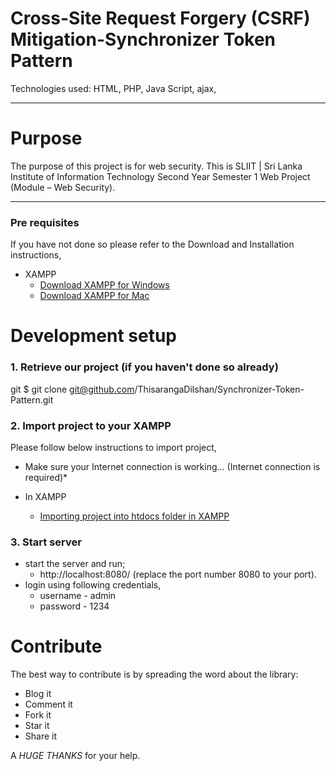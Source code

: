 # Cross-Site Request Forgery (CSRF) Mitigation-Synchronizer Token Pattern


Technologies used: HTML, PHP, Java Script, ajax,

---

# Purpose

The purpose of this project is for web security. This is SLIIT | Sri Lanka Institute of Information Technology Second Year Semester 1 Web Project (Module – Web Security).

---

### Pre requisites

   If you have not done so please refer to the Download and Installation instructions,

  * XAMPP
    * [Download XAMPP for Windows](https://www.apachefriends.org/download_success.html)
    * [Download XAMPP for Mac]( https://www.apachefriends.org/download_success.html)
    
  
# Development setup

### 1. Retrieve our project (if you haven't done so already)

git
 $ git clone git@github.com/ThisarangaDilshan/Synchronizer-Token-Pattern.git


### 2. Import project to your XAMPP

   Please follow below instructions to import project,
   
   * Make sure your Internet connection is working... (Internet connection is required)*

  * In XAMPP
    * [Importing project into htdocs folder in XAMPP]( https://timetoprogram.com/run-php-project-xampp/)
     
 
### 3. Start server
  * start the server and run;
    * http://localhost:8080/ (replace the port number 8080 to your port).
  * login using following credentials,
    * username - admin
    * password - 1234
    
    
# Contribute
 
 The best way to contribute is by spreading the word about the library:
 
 * Blog it
 * Comment it
 * Fork it
 * Star it
 * Share it
 
 A *HUGE THANKS* for your help.
